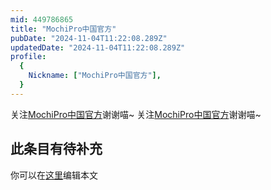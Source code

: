 ```yaml
---
mid: 449786865
title: "MochiPro中国官方"
pubDate: "2024-11-04T11:22:08.289Z"
updatedDate: "2024-11-04T11:22:08.289Z"
profile:
  {
    Nickname: ["MochiPro中国官方"],
  }
---
```


关注[MochiPro中国官方](https://space.bilibili.com/449786865)谢谢喵~ 关注[MochiPro中国官方](https://space.bilibili.com/449786865)谢谢喵~

## 此条目有待补充
你可以在[这里](https://github.com/Yuhanawa/VTuber.ICU/edit/master/src/content/v/MochiPro中国官方/index.md)编辑本文
